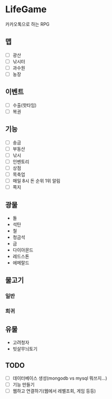 # LifeGame
카카오톡으로 하는 RPG

## 맵
- [ ] 광산
- [ ] 낚시터
- [ ] 과수원
- [ ] 농장 

## 이벤트
- [ ] 수출(핫타임)
- [ ] 복권 

## 기능
- [ ] 송금
- [ ] 부동산
- [ ] 낚시
- [ ] 인벤토리
- [ ] 상점
- [ ] 목축업
- [ ] 매일 8시 돈 순위 1위 알림
- [ ] 쪽지 

## 광물
* 돌
* 석탄
* 철
* 청금석
* 금
* 다이아몬드
* 레드스톤
* 에메랄드 

## 물고기
### 일반
### 희귀

## 유물
* 고려청자
* 빗살무늬토기

## TODO
- [ ] 데이터베이스 생성(mongodb vs mysql 뭐쓰지...)
- [ ] 기능 만들기 
- [ ] 웹하고 연결하기(웹에서 레벨조회, 게임 등등)
